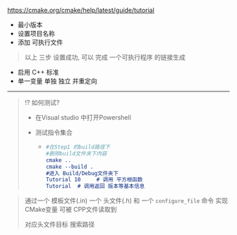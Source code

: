  https://cmake.org/cmake/help/latest/guide/tutorial

* 最小版本  
* 设置项目名称
* 添加 可执行文件  

> 以上 三步 设置成功,  可以 完成  一个可执行程序 的链接生成 

* 启用 C++ 标准 
* 单一变量 单独 独立 并重定向  



---

> :interrobang:  如何测试?  
>
> * 在Visual studio  中打开Powershell 
>
> * 测试指令集合 
>
>   * ```cmake
>     #在Step1 的build路径下
>     #删除build文件夹下内容
>     cmake ..
>     cmake --build .
>     #进入 Build/Debug文件夹下  
>     Tutorial 10     # 调用 平方根函数
>     Tutorial  # 调用返回 版本等基本信息
>     ```
>
>     
>
>



> 通过一个 模板文件(.in)  一个 头文件(.h)  和 一个 `configure_file`  命令   实现 CMake变量 可被 CPP文件读取到
>
> 对应头文件目标 搜索路径  

